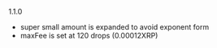 1.1.0
- super small amount is expanded to avoid exponent form
- maxFee is set at 120 drops (0.00012XRP)
